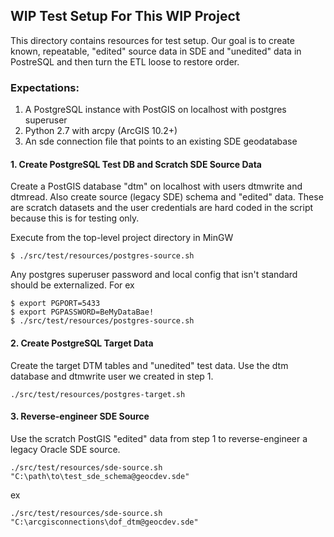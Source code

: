 ## WIP Test Setup For This WIP Project

This directory contains resources for test setup.  Our goal is to create known, 
repeatable, "edited" source data in SDE and "unedited" data in PostreSQL and 
then turn the ETL loose to restore order.  

### Expectations:

1. A PostgreSQL instance with PostGIS on localhost with postgres superuser 
2. Python 2.7 with arcpy (ArcGIS 10.2+)
3. An sde connection file that points to an existing SDE geodatabase

#### 1. Create PostgreSQL Test DB and Scratch SDE Source Data

Create a PostGIS database "dtm" on localhost with users dtmwrite and dtmread. 
Also create source (legacy SDE) schema and "edited" data.  These are scratch 
datasets and the user credentials are hard coded in the script because this
is for testing only.

Execute from the top-level project directory in MinGW 
                   
```
$ ./src/test/resources/postgres-source.sh
```                                                                

Any postgres superuser password and local config that isn't standard should 
be externalized. For ex

```
$ export PGPORT=5433
$ export PGPASSWORD=BeMyDataBae!
$ ./src/test/resources/postgres-source.sh
```

#### 2. Create PostgreSQL Target Data            

Create the target DTM tables and "unedited" test data.  Use the dtm database 
and dtmwrite user we created in step 1.

```
./src/test/resources/postgres-target.sh
```

#### 3. Reverse-engineer SDE Source

Use the scratch PostGIS "edited" data from step 1 to reverse-engineer a legacy 
Oracle SDE source.  

```
./src/test/resources/sde-source.sh "C:\path\to\test_sde_schema@geocdev.sde"
```

   ex

```
./src/test/resources/sde-source.sh "C:\arcgisconnections\dof_dtm@geocdev.sde"
```
   
